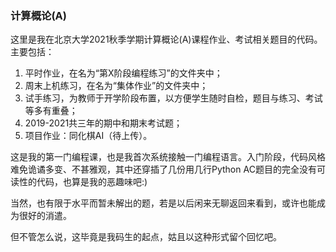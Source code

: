 ### 计算概论(A)
这里是我在北京大学2021秋季学期计算概论(A)课程作业、考试相关题目的代码。主要包括：

1) 平时作业，在名为“第X阶段编程练习”的文件夹中；
2) 周末上机练习，在名为“集体作业”的文件夹中；
3) 试手练习，为教师于开学阶段布置，以方便学生随时自检，题目与练习、考试等多有重叠；
4) 2019-2021共三年的期中和期末考试题；
5) 项目作业：同化棋AI（待上传）。

这是我的第一门编程课，也是我首次系统接触一门编程语言。入门阶段，代码风格难免诡谲多变、不甚雅观，其中还穿插了几份用几行Python AC题目的完全没有可读性的代码，也算是我的恶趣味吧:)

当然，也有限于水平而暂未解出的题，若是以后闲来无聊返回来看到，或许也能成为很好的消遣。

但不管怎么说，这毕竟是我码生的起点，姑且以这种形式留个回忆吧。
